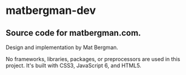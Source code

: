 # matbergman-dev
## Source code for matbergman.com.

Design and implementation by Mat Bergman.

No frameworks, libraries, packages, or preprocessors are used in this project. It's built with CSS3, JavaScript 6, and HTML5.
